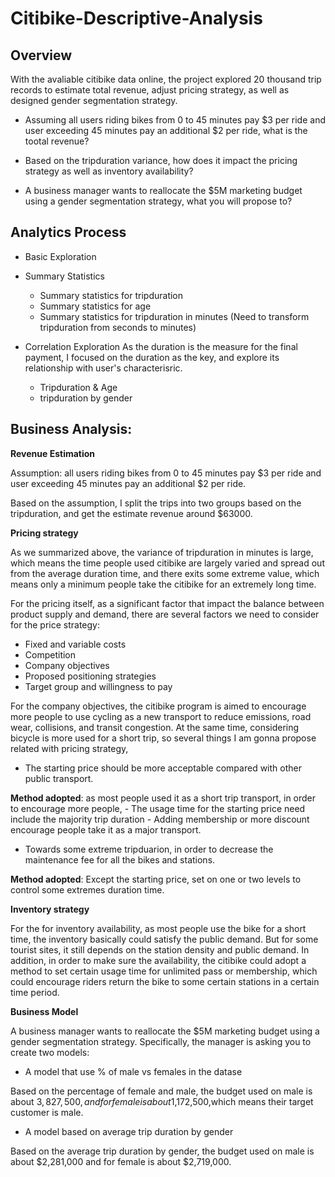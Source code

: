 # Citibike-Descriptive-Analysis

## Overview
With the avaliable citibike data online, the project explored 20 thousand trip records to estimate total revenue, adjust pricing strategy, as well as designed gender segmentation strategy.

- Assuming all users riding bikes from 0 to 45 minutes pay $3 per ride and user exceeding 45 minutes pay an additional $2 per ride, what is the tootal revenue?

- Based on the tripduration variance, how does it impact the pricing strategy as well as inventory availability?

-  A business manager wants to reallocate the $5M marketing budget using a gender segmentation strategy, what you will propose to? 


## Analytics Process 

* Basic Exploration

* Summary Statistics
    - Summary statistics for tripduration
    - Summary statistics for age
    - Summary statistics for tripduration in minutes (Need to transform tripduration from seconds to minutes)

* Correlation Exploration
As the duration is the measure for the final payment, I focused on the duration as the key, and explore its relationship with user's characterisric.
    - Tripduration & Age
    - tripduration by gender

## Business Analysis: 
**Revenue Estimation**

Assumption: all users riding bikes from 0 to 45 minutes pay $3 per ride and user exceeding 45 minutes pay an additional $2 per ride.

Based on the assumption, I split the trips into two groups based on the tripduration, and get the estimate revenue around $63000.

**Pricing strategy**

As we summarized above, the variance of tripduration in minutes is large, which means the time people used citibike are largely varied and spread out from the average duration time, and there exits some extreme value, which means only a minimum people take the citibike for an extremely long time. 

For the pricing itself, as a significant factor that impact the balance between product supply and demand, there are several factors we need to consider for the price strategy:
- Fixed and variable costs
- Competition
- Company objectives
- Proposed positioning strategies
- Target group and willingness to pay

For the company objectives, the citibike program is aimed to encourage more people to use cycling as a new transport to reduce emissions, road wear, collisions, and transit congestion. At the same time, considering bicycle is more used for a short trip, so several things I am gonna propose related with pricing strategy,

- The starting price should be more acceptable compared with other public transport.

**Method adopted**: as most people used it as a short trip transport, in order to encourage more people,
    - The usage time for the starting price need include the majority trip duration
    - Adding membership or more discount encourage people take it as a major transport.

- Towards some extreme tripduarion, in order to decrease the maintenance fee for all the bikes and stations.

**Method adopted**: Except the starting price, set on one or two levels to control some extremes duration time.

**Inventory strategy**

For the for inventory availability, as most people use the bike for a short time, the inventory basically could satisfy the public demand. But for some tourist sites, it still depends on the station density and public demand. In addition, in order to make sure the availability, the citibike could adopt a method to set certain usage time for unlimited pass or membership, which could encourage riders return the bike to some certain stations in a certain time period.

**Business Model**

A business manager wants to reallocate the $5M marketing budget using a gender segmentation strategy. Specifically, the manager is asking you to create two models:

  - A model that use % of male vs females in the datase
  
Based on	the percentage of female and male, the budget used on	male is	about $3,827,500, and for female is	about$1,172,500,which means	their target customer is male.
  
   - A model based on average trip duration by gender
   
Based on the average trip duration by gender, the budget used on male is about $2,281,000 and for female	is	about $2,719,000.

  
